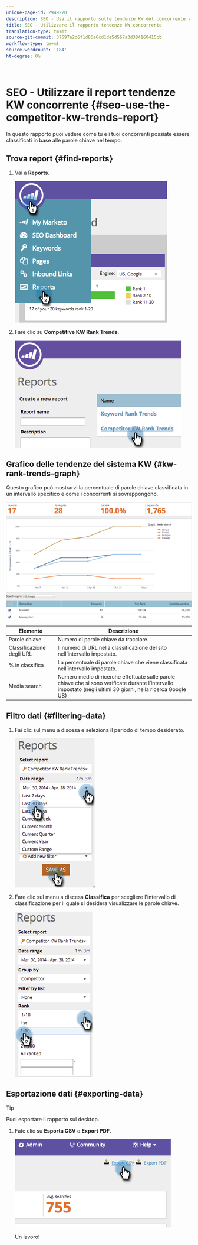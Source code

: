 ```yaml
---
unique-page-id: 2949270
description: SEO - Usa il rapporto sulle tendenze KW del concorrente - Marketo Docs - Documentazione del prodotto
title: SEO - Utilizzare il rapporto tendenze KW concorrente
translation-type: tm+mt
source-git-commit: 37697e2d6f1d86a6cd1de5d567a3d384160415cb
workflow-type: tm+mt
source-wordcount: '184'
ht-degree: 0%

---
```



# SEO - Utilizzare il report tendenze KW concorrente {#seo-use-the-competitor-kw-trends-report}

In questo rapporto puoi vedere come tu e i tuoi concorrenti possiate essere classificati in base alle parole chiave nel tempo.

## Trova report {#find-reports}

1. Vai a **Reports**.

   ![](assets/image2014-9-18-14-3a6-3a18.png)

1. Fare clic su **Competitive KW Rank Trends**.

   ![](assets/image2014-9-18-14-3a6-3a37.png)

## Grafico delle tendenze del sistema KW {#kw-rank-trends-graph}

Questo grafico può mostrarvi la percentuale di parole chiave classificata in un intervallo specifico e come i concorrenti si sovrappongono.

![](assets/image2014-9-18-14-3a7-3a1.png)

| Elemento | Descrizione |
|---|---|
| Parole chiave | Numero di parole chiave da tracciare. |
| Classificazione degli URL | Il numero di URL nella classificazione del sito nell’intervallo impostato. |
| % in classifica | La percentuale di parole chiave che viene classificata nell’intervallo impostato. |
| Media search | Numero medio di ricerche effettuate sulle parole chiave che si sono verificate durante l’intervallo impostato (negli ultimi 30 giorni, nella ricerca Google US) |

## Filtro dati {#filtering-data}

1. Fai clic sul menu a discesa e seleziona il periodo di tempo desiderato.

   ![](assets/image2014-9-18-14-3a7-3a17.png)

1. Fare clic sul menu a discesa **Classifica** per scegliere l&#39;intervallo di classificazione per il quale si desidera visualizzare le parole chiave.

   ![](assets/image2014-9-18-14-3a8-3a26.png)

## Esportazione dati {#exporting-data}

>[!TIP]
>
>Puoi esportare il rapporto sul desktop.

1. Fate clic su **Esporta CSV** o **Export PDF**.

   ![](assets/image2014-9-18-14-3a9-3a49.png)

   Un lavoro!
